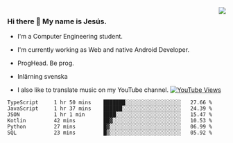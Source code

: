 <img align='right' src="https://github-readme-stats.vercel.app/api/top-langs/?username=JesusJimenezG&layout=compact&theme=dracula">

### Hi there 👋 My name is Jesús.
- I'm a Computer Engineering student.
- I'm currently working as Web and native Android Developer.

- ProgHead. Be prog.
- Inlärning svenska
- I also like to translate music on my YouTube channel. [![YouTube Views](https://img.shields.io/youtube/channel/views/UCWnlcC4_sV9Imcy9ysQpxHA?style=social)](https://www.youtube.com/channel/UCWnlcC4_sV9Imcy9ysQpxHA)

<!--START_SECTION:waka-->

```text
TypeScript     1 hr 50 mins    ███████░░░░░░░░░░░░░░░░░░   27.66 %
JavaScript     1 hr 37 mins    ██████░░░░░░░░░░░░░░░░░░░   24.39 %
JSON           1 hr 1 min      ████░░░░░░░░░░░░░░░░░░░░░   15.47 %
Kotlin         42 mins         ██▓░░░░░░░░░░░░░░░░░░░░░░   10.53 %
Python         27 mins         █▓░░░░░░░░░░░░░░░░░░░░░░░   06.99 %
SQL            23 mins         █▒░░░░░░░░░░░░░░░░░░░░░░░   05.92 %
```

<!--END_SECTION:waka-->

<!--
**JesusJimenezG/JesusJimenezG** is a ✨ _special_ ✨ repository because its `README.md` (this file) appears on your GitHub profile.

Here are some ideas to get you started:

- 🔭 I’m currently working on ...
- 🌱 I’m currently learning ...
- 👯 I’m looking to collaborate on ...
- 🤔 I’m looking for help with ...
- 💬 Ask me about ...
- 📫 How to reach me: ...
- 😄 Pronouns: ...
- ⚡ Fun fact: ...
-->
